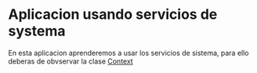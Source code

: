 # Aplicacion usando servicios de systema
En esta aplicacion aprenderemos a usar los servicios de sistema, para ello deberas de obvservar la clase
<a href="http://developer.android.com/reference/android/content/Context.html#getSystemService(java.lang.Class<T>)"> Context</a>
